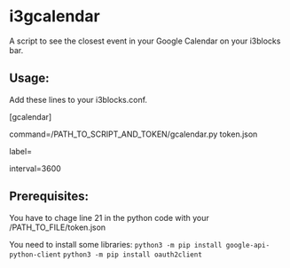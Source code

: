 # i3gcalendar

A script to see the closest event in your Google Calendar on your i3blocks bar.

## Usage:

Add these lines to your i3blocks.conf.

[gcalendar]

command=/PATH_TO_SCRIPT_AND_TOKEN/gcalendar.py token.json

label=

interval=3600

## Prerequisites:

You have to chage line 21 in the python code with your /PATH_TO_FILE/token.json

You need to install some libraries:
`python3 -m pip install google-api-python-client`
`python3 -m pip install oauth2client`


